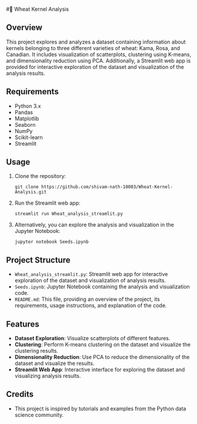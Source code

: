 #🌾 Wheat Kernel Analysis

## Overview
This project explores and analyzes a dataset containing information about kernels belonging to three different varieties of wheat: Kama, Rosa, and Canadian. It includes visualization of scatterplots, clustering using K-means, and dimensionality reduction using PCA. Additionally, a Streamlit web app is provided for interactive exploration of the dataset and visualization of the analysis results.

## Requirements
- Python 3.x
- Pandas
- Matplotlib
- Seaborn
- NumPy
- Scikit-learn
- Streamlit

## Usage
1. Clone the repository:

    ```
    git clone https://github.com/shivam-nath-10003/Wheat-Kernel-Analysis.git
    ```

2. Run the Streamlit web app:

    ```
    streamlit run Wheat_analysis_streamlit.py
    ```

3. Alternatively, you can explore the analysis and visualization in the Jupyter Notebook:

    ```
    jupyter notebook Seeds.ipynb
    ```

## Project Structure
- `Wheat_analysis_streamlit.py`: Streamlit web app for interactive exploration of the dataset and visualization of analysis results.
- `Seeds.ipynb`: Jupyter Notebook containing the analysis and visualization code.
- `README.md`: This file, providing an overview of the project, its requirements, usage instructions, and explanation of the code.

## Features
- **Dataset Exploration**: Visualize scatterplots of different features.
- **Clustering**: Perform K-means clustering on the dataset and visualize the clustering results.
- **Dimensionality Reduction**: Use PCA to reduce the dimensionality of the dataset and visualize the results.
- **Streamlit Web App**: Interactive interface for exploring the dataset and visualizing analysis results.

## Credits
- This project is inspired by tutorials and examples from the Python data science community.

